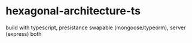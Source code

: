 # hexagonal-architecture-ts

build with typescript, presistance swapable (mongoose/typeorm), server  (express) both

